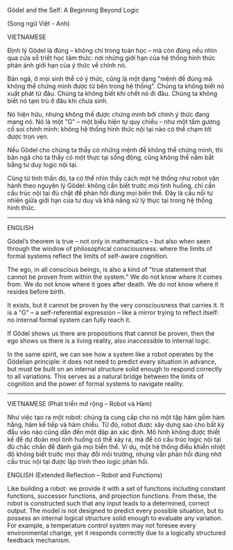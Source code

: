 Gödel and the Self: A Beginning Beyond Logic

(Song ngữ Việt - Anh)

VIETNAMESE

Định lý Gödel là đúng – không chỉ trong toán học – mà còn đúng nếu nhìn qua cửa sổ triết học tâm thức: nơi những giới hạn của hệ thống hình thức phản ánh giới hạn của ý thức về chính nó.

Bản ngã, ở mọi sinh thể có ý thức, cũng là một dạng "mệnh đề đúng mà không thể chứng minh được từ bên trong hệ thống". Chúng ta không biết nó xuất phát từ đâu. Chúng ta không biết khi chết nó đi đâu. Chúng ta không biết nó tạm trú ở đâu khi chưa sinh.

Nó hiện hữu, nhưng không thể được chứng minh bởi chính ý thức đang mang nó. Nó là một "G" – một biểu hiện tự quy chiếu – như một tấm gương cố soi chính mình: không hệ thống hình thức nội tại nào có thể chạm tới được trọn vẹn.

Nếu Gödel cho chúng ta thấy có những mệnh đề không thể chứng minh, thì bản ngã cho ta thấy có một thực tại sống động, cũng không thể nắm bắt bằng tư duy logic nội tại.

Cũng từ tinh thần đó, ta có thể nhìn thấy cách một hệ thống như robot vận hành theo nguyên lý Gödel: không cần biết trước mọi tình huống, chỉ cần cấu trúc nội tại đủ chặt để phản hồi đúng mọi biến thể. Đây là cầu nối tự nhiên giữa giới hạn của tư duy và khả năng xử lý thực tại trong hệ thống hình thức.


---

ENGLISH

Gödel’s theorem is true – not only in mathematics – but also when seen through the window of philosophical consciousness: where the limits of formal systems reflect the limits of self-aware cognition.

The ego, in all conscious beings, is also a kind of "true statement that cannot be proven from within the system." We do not know where it comes from. We do not know where it goes after death. We do not know where it resides before birth.

It exists, but it cannot be proven by the very consciousness that carries it. It is a "G" – a self-referential expression – like a mirror trying to reflect itself: no internal formal system can fully reach it.

If Gödel shows us there are propositions that cannot be proven, then the ego shows us there is a living reality, also inaccessible to internal logic.

In the same spirit, we can see how a system like a robot operates by the Gödelian principle: it does not need to predict every situation in advance, but must be built on an internal structure solid enough to respond correctly to all variations. This serves as a natural bridge between the limits of cognition and the power of formal systems to navigate reality.


---

VIETNAMESE (Phát triển mở rộng – Robot và Hàm)

Như việc tạo ra một robot: chúng ta cung cấp cho nó một tập hàm gồm hàm hằng, hàm kế tiếp và hàm chiếu. Từ đó, robot được xây dựng sao cho bất kỳ đầu vào nào cũng dẫn đến một đáp án xác định. Mô hình không được thiết kế để dự đoán mọi tình huống có thể xảy ra, mà để có cấu trúc logic nội tại đủ chắc chắn để đánh giá mọi biến thể. Ví dụ, một hệ thống điều khiển nhiệt độ không biết trước mọi thay đổi môi trường, nhưng vẫn phản hồi đúng nhờ cấu trúc nội tại được lập trình theo logic phản hồi.

ENGLISH (Extended Reflection – Robot and Functions)

Like building a robot: we provide it with a set of functions including constant functions, successor functions, and projection functions. From these, the robot is constructed such that any input leads to a determined, correct output. The model is not designed to predict every possible situation, but to possess an internal logical structure solid enough to evaluate any variation. For example, a temperature control system may not foresee every environmental change, yet it responds correctly due to a logically structured feedback mechanism.

